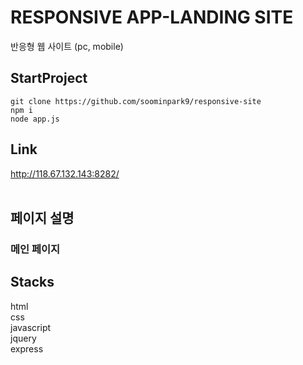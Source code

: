 # RESPONSIVE APP-LANDING SITE
반응형 웹 사이트 (pc, mobile)
<br>
## StartProject

```
git clone https://github.com/soominpark9/responsive-site
npm i
node app.js
```

## Link
http://118.67.132.143:8282/<br>
<br>

## 페이지 설명
### 메인 페이지


## Stacks
html<br>
css<br>
javascript<br>
jquery<br>
express<br>
